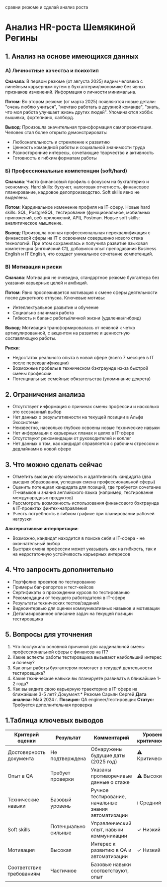 сравни резюме и сделай анализ роста

# Анализ HR-роста Шемякиной Регины

## 1. Анализ на основе имеющихся данных

### А) Личностные качества и психотип
**Сначала**: В первом резюме (от августа 2025) видим человека с линейным карьерным путем в бухгалтерии/экономике без явных признаков изменений. Информация о личности минимальна.

**Потом**: Во втором резюме (от марта 2025) появляются новые детали: "очень люблю учиться", "мечтаю работать в дружной команде", "знать, что моя работа улучшает жизнь других людей". Упоминаются хобби: вышивка, фортепиано, сапборд.

**Вывод**: Произошла значительная трансформация самопрезентации. Человек стал более открыто демонстрировать:
- Любознательность и стремление к развитию
- Ценность командной работы и социальной значимости труда
- Разносторонние интересы, сочетающие творчество и активность
- Готовность к гибким форматам работы

### Б) Профессиональные компетенции (soft/hard)
**Сначала**: Чисто финансовый профиль с фокусом на бухгалтерию и экономику. Hard skills: бухучет, налоговая отчетность, финансовое планирование, кадровое делопроизводство. Soft skills явно не выделены.

**Потом**: Кардинальное изменение профиля на IT-сферу. Новые hard skills: SQL, PostgreSQL, тестирование (функциональное, мобильных приложений, веб-приложений, API), Postman. Новые soft skills: аналитическое мышление.

**Вывод**: Произошла полная профессиональная переквалификация с финансовой сферы на IT с освоением совершенно нового стека технологий. При этом сохранилась и получила развитие языковая компетенция (английский C1), добавился опыт преподавания Business English и IT English, что создает уникальное сочетание компетенций.

### В) Мотивация и риски
**Сначала**: Мотивация не очевидна, стандартное резюме бухгалтера без указания карьерных целей и амбиций.

**Потом**: Явно прослеживается мотивация к смене сферы деятельности после декретного отпуска. Ключевые мотивы:
- Интеллектуальное развитие и обучение
- Социально значимая работа
- Гибкость и баланс работы/личной жизни (удаленка/гибрид)

**Вывод**: Мотивация трансформировалась от неявной к четко артикулированной, с акцентом на развитие и ценностную составляющую работы.

**Риски**:
- Недостаток реального опыта в новой сфере (всего 7 месяцев в IT после переквалификации)
- Возможные пробелы в техническом бэкграунде из-за быстрой смены профессии
- Потенциальные семейные обязательства (упоминание декрета)

## 2. Ограничения анализа

- Отсутствует информация о причинах смены профессии и насколько это осознанный выбор
- Нет данных о результативности на текущей позиции в Альфа Экосистеме
- Неизвестно, насколько глубоко освоены новые технические навыки
- Нет информации о карьерных планах и целях в IT-сфере
- Отсутствуют рекомендации от руководителей и коллег
- Нет данных о том, как кандидат справляется с рабочим стрессом и дедлайнами в новой сфере

## 3. Что можно сделать сейчас

- Отметить высокую обучаемость и адаптивность кандидата (два высших образования, успешная смена профессиональной сферы)
- Оценить потенциал кандидата для позиций, где требуется сочетание IT-навыков и знания английского языка (например, тестирование международных продуктов)
- Рассмотреть возможность использования финансового бэкграунда в IT-проектах финтех-направления
- Учесть потребность в гибком графике при планировании рабочей нагрузки

**Альтернативные интерпретации**:
- Возможно, кандидат находится в поиске себя и IT-сфера - не окончательный выбор
- Быстрая смена профессии может указывать как на гибкость, так и на недостаточную устойчивость карьерных интересов

## 4. Что запросить дополнительно

- Портфолио проектов по тестированию
- Примеры баг-репортов и тест-кейсов
- Сертификаты о прохождении курсов по тестированию
- Рекомендации от текущего работодателя в IT-сфере
- Результаты технических тестов/заданий
- Видеоинтервью для оценки коммуникативных навыков и мотивации
- Детализированное описание задач на текущей позиции тестировщика

## 5. Вопросы для уточнения

1. Что послужило основной причиной для кардинальной смены профессиональной сферы с финансов на IT?
2. Какие аспекты работы тестировщика вызывают наибольший интерес и почему?
3. Как опыт работы бухгалтером помогает в текущей деятельности тестировщика?
4. Какие технические навыки вы планируете развивать в ближайшие 1-2 года?
5. Как вы видите свою карьерную траекторию в IT-сфере на ближайшие 3-5 лет?
*Документ:** Резюме Сарьян Сергей
**Дата анализа:** Май 2024 г.
**Позиция:** QA engineer/тестировщик
**Статус:** Требуется дополнительная проверка

## 1.Таблица ключевых выводов

| Критерий оценки | Результат | Комментарий | Уровень критичности |
|----------------|-----------|-------------|---------------------|
| Достоверность документа | Не подтверждена | Обнаружены будущие даты (2025 год) | ⚠️ Критический |
| Опыт в QA | Требует проверки | Указаны противоречивые данные о стаже | ⚠️ Высокий |
| Технические навыки | Базовый уровень | Ручное тестирование, начальные знания автоматизации | ℹ️ Средний |
| Soft skills | Потенциально сильные | Управленческий опыт, навыки коммуникации | ✓ Низкий |
| Мотивация | Высокая | Интерес к развитию в QA и автоматизации | ✓ Низкий |
| Соответствие требованиям | Частичное | Базовые навыки соответствуют, опыт
